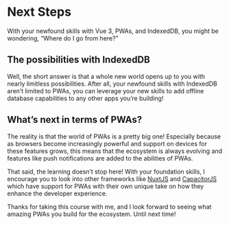 # Next Steps

With your newfound skills with Vue 3, PWAs, and IndexedDB, you might be wondering, “Where do I go from here?”

## The possibilities with IndexedDB

Well, the short answer is that a whole new world opens up to you with nearly limitless possibilities. After all, your newfound skills with IndexedDB aren’t limited to PWAs, you can leverage your new skills to add offline database capabilities to any other apps you’re building!

## What’s next in terms of PWAs?

The reality is that the world of PWAs is a pretty big one! Especially because as browsers become increasingly powerful and support on devices for these features grows, this means that the ecosystem is always evolving and features like push notifications are added to the abilities of PWAs.

That said, the learning doesn’t stop here! With your foundation skills, I encourage you to look into other frameworks like [NuxtJS](https://pwa.nuxtjs.org/) and [CapacitorJS](https://capacitorjs.com/docs/web/progressive-web-apps) which have support for PWAs with their own unique take on how they enhance the developer experience.

Thanks for taking this course with me, and I look forward to seeing what amazing PWAs you build for the ecosystem. Until next time!